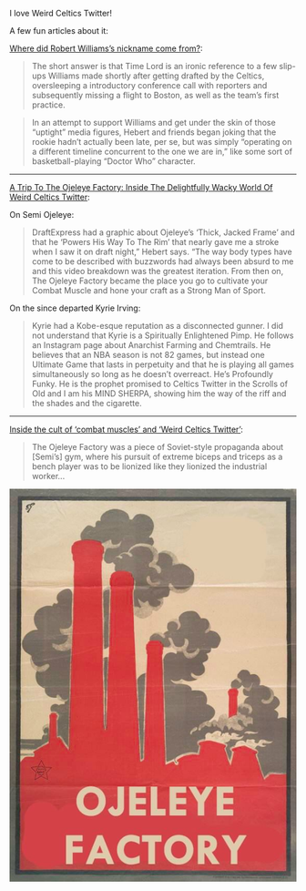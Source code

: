 I love Weird Celtics Twitter!

A few fun articles about it:

[Where did Robert Williams’s nickname come from?](https://www.boston.com/sports/boston-celtics/2018/12/14/robert-williams-time-lord-nickname/):

> The short answer is that Time Lord is an ironic reference to a few slip-ups Williams made shortly after getting drafted by the Celtics, oversleeping a introductory conference call with reporters and subsequently missing a flight to Boston, as well as the team’s first practice.

> In an attempt to support Williams and get under the skin of those “uptight” media figures, Hebert and friends began joking that the rookie hadn’t actually been late, per se, but was simply “operating on a different timeline concurrent to the one we are in,” like some sort of basketball-playing “Doctor Who” character.

***

[A Trip To The Ojeleye Factory: Inside The Delightfully Wacky World Of Weird Celtics Twitter](https://uproxx.com/dimemag/weird-celtics-twitter-isaiah-thomas-ojeleye-factory-combat-muscles/):

On Semi Ojeleye:

> DraftExpress had a graphic about Ojeleye’s ‘Thick, Jacked Frame’ and that he ‘Powers His Way To The Rim’ that nearly gave me a stroke when I saw it on draft night,” Hebert says. “The way body types have come to be described with buzzwords had always been absurd to me and this video breakdown was the greatest iteration. From then on, The Ojeleye Factory became the place you go to cultivate your Combat Muscle and hone your craft as a Strong Man of Sport.

On the since departed Kyrie Irving:

> Kyrie had a Kobe-esque reputation as a disconnected gunner. I did not understand that Kyrie is a Spiritually Enlightened Pimp. He follows an Instagram page about Anarchist Farming and Chemtrails. He believes that an NBA season is not 82 games, but instead one Ultimate Game that lasts in perpetuity and that he is playing all games simultaneously so long as he doesn’t overreact. He’s Profoundly Funky. He is the prophet promised to Celtics Twitter in the Scrolls of Old and I am his MIND SHERPA, showing him the way of the riff and the shades and the cigarette.

***

[Inside the cult of ‘combat muscles’ and ‘Weird Celtics Twitter’](https://www.boston.com/sports/boston-celtics/2018/07/12/semi-ojeleye-guerschon-yabusele-combat-muscles-weird-celtics-twitter/):

> The Ojeleye Factory was a piece of Soviet-style propaganda about [Semi’s] gym, where his pursuit of extreme biceps and triceps as a bench player was to be lionized like they lionized the industrial worker...

![ojeleye](https://raw.githubusercontent.com/muneer78/muneer78.github.io/master/images/ojeleye-factory.jpeg) 
